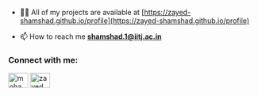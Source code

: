 - 👨‍💻 All of my projects are available at [https://zayed-shamshad.github.io/profile](https://zayed-shamshad.github.io/profile)

- 📫 How to reach me **shamshad.1@iitj.ac.in**

<h3 align="left">Connect with me:</h3>
<p align="left">
<a href="https://linkedin.com/in/mohammad-zaid-shamshad-611546203" target="blank"><img align="center" src="https://raw.githubusercontent.com/rahuldkjain/github-profile-readme-generator/master/src/images/icons/Social/linked-in-alt.svg" alt="mohammad-zaid-shamshad-611546203" height="30" width="40" /></a>
<a href="https://www.leetcode.com/zayed_77" target="blank"><img align="center" src="https://raw.githubusercontent.com/rahuldkjain/github-profile-readme-generator/master/src/images/icons/Social/leet-code.svg" alt="zayed_77" height="30" width="40" /></a>
</p>

